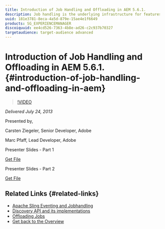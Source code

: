 ```yaml
---
title: Introduction of Job Handling and Offloading in AEM 5.6.1. 
description: Job handling is the underlying infrastructure for features like replication and workflow processing. This is a technical introduction of the advanced job handling features. We will discuss the new discovery module alongside with the improved job processing API and the new features. Building on top of the job handling and discovery, the offloading framework focuses on distributing jobs among non-clustered instances. We will have a closer look into how offloading extends the distributed job handling. Then we look at how it's used for the current implementation of workflow offloading and how one can use it in its own project. 
uuid: 181e3781-8eca-4a5d-879e-15ae4e1f6649
products: SG_EXPERIENCEMANAGER
discoiquuid: ee4cd526-7363-4b8e-ad26-c2c937b70327
targetaudience: target-audience advanced
---
```


# Introduction of Job Handling and Offloading in AEM 5.6.1. {#introduction-of-job-handling-and-offloading-in-aem}

>[!VIDEO](https://video.tv.adobe.com/v/19580/?quality=9)

*Delivered July 24, 2013*

Presented by,

Carsten Ziegeler, Senior Developer, Adobe

Marc Pfaff, Lead Developer, Adobe

Presenter Slides - Part 1

[Get File](assets/jobhandling.pdf)

Presenter Slides - Part 2

[Get File](assets/offloading.pdf)

## Related Links {#related-links}

* [Apache Sling Eventing and Jobhandling](http://sling.apache.org/documentation/bundles/apache-sling-eventing-and-job-handling.html)
* [Discovery API and its implementations](http://sling.apache.org/documentation/bundles/discovery-api-and-impl.html)
* [Offloading Jobs](http://docs.adobe.com/docs/en/cq/current/deploying/offloading.html)
* [Get back to the Overview](https://helpx.adobe.com/experience-manager/kt/eseminars/gems/aem-index.html)

